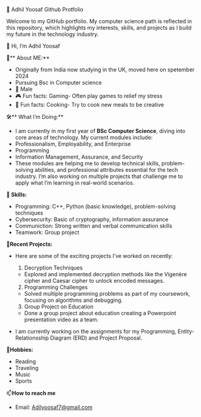 🌟 Adhil Yoosaf Github Protfolio

Welcome to my GitHub portfolio. My computer science path is reflected in this repository, which highlights my interests, skills, and projects as I build my future in the technology industry.  

👋 Hi, I’m Adhil Yoosaf
  
👀** About ME:**
- Originally from India now studying in the UK, moved here on spetember 2024
- Pursuing Bsc in Computer science
- 🧑 Male
- 🎮 Fun facts: Gaming- Often play games to relief my stress
- 🥘 Fun facts: Cooking- Try to cook new meals to be creative
    
🛠️** What I’m Doing:**
- I am currently in my first year of **BSc Computer Science**, diving into core areas of 
technology. My current modules include:  
 - Professionalism, Employability, and Enterprise  
 - Programming
 - Information Management, Assurance, and Security  
 - These modules are helping me to develop technical skills, problem-solving abilities, and professional attributes essential for the tech industry. I’m also working on multiple projects that challenge me to apply what I’m learning in real-world scenarios.  

**🧠 Skills:**
- Programming: C++, Python (basic knowledge), problem-solving techniques  
- Cybersecurity: Basic of cryptography, information assurance 
- Communiction: Strong written and verbal communication skills  
- Teamwork: Group project 

🔨**Recent Projects:**
- Here are some of the exciting projects I’ve worked on recently:  
  1. Decryption Techniques  
   - Explored and implemented decryption methods like the Vigenère cipher and Caesar cipher to unlock encoded messages.  
  2. Programming Challenges 
   - Solved multiple programming problems as part of my coursework, focusing on algorithms and debugging.  
  3. Group Project on Education
   - Done a group project about education creating a Powerpoint presentation video as a team.

- I am currently working on the assignments for my Programming, Entity-Relationsship Diagram (ERD) and Project Proposal.  

🌱**Hobbies:** 
 - Reading   
 - Traveling  
 - Music
 - Sports

📫**How to reach me**
 - Email: Adilyoosaf7@gmail.com
  

<!---
Adilyoosaf/Adilyoosaf is a ✨ special ✨ repository because its `README.md` (this file) appears on your GitHub profile.
You can click the Preview link to take a look at your changes.
--->
